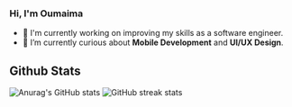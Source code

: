 ### Hi, I'm Oumaima

- 🔭 I'm currently working on improving my skills as a software engineer. 
- 🌱 I’m currently curious about **Mobile Development** and **UI/UX Design**.

## Github Stats
![Anurag's GitHub stats](https://github-readme-stats.vercel.app/api?username=BOumaima&show_icons=true&theme=transparent)
![GitHub streak stats](https://streak-stats.demolab.com/?user=BOumaima&show_icons=true&theme=transparent)  


 
